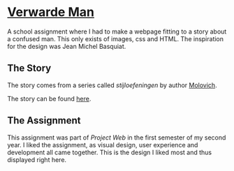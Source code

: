# [Verwarde Man](https://leoniesmits.github.io/verwardeman/verwardeman.html)

A school assignment where I had to make a webpage fitting to a story about a confused man. This only exists of images, css and HTML. The inspiration for the design was Jean Michel Basquiat. 

## The Story

The story comes from a series called _stijloefeningen_ by author [Molovich](http://nurksmagazine.nl/author/molovich/).

The story can be found [here](http://nurksmagazine.nl/2011/06/stijloefeningen-84-de-verwarde-man/).

## The Assignment

This assignment was part of _Project Web_ in the first semester of my second year. I liked the assignment, as visual design, user experience and development all came together. This is the design I liked most and thus displayed right here.
